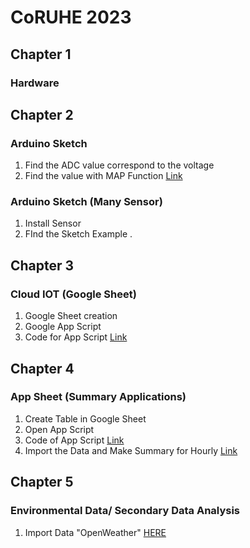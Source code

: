 # CoRUHE 2023

## Chapter 1
### Hardware

## Chapter 2
### Arduino Sketch
1) Find the ADC value correspond to the voltage
2) Find the value with MAP Function [Link](https://raw.githubusercontent.com/ismailsakdo/coruhe23/main/SerialReadAnalog.ino)

### Arduino Sketch (Many Sensor)
1) Install Sensor
2) FInd the Sketch Example []().

## Chapter 3
### Cloud IOT (Google Sheet)
1) Google Sheet creation
2) Google App Script
3) Code for App Script [Link](https://raw.githubusercontent.com/ismailsakdo/coruhe23/main/ThingspeakGoogleSheet.gs)

## Chapter 4
### App Sheet (Summary Applications)
1) Create Table in Google Sheet
2) Open App Script
3) Code of App Script [Link](https://raw.githubusercontent.com/ismailsakdo/coruhe23/main/GoogleSheetAggregateExample.gs)
4) Import the Data and Make Summary for Hourly [Link](https://raw.githubusercontent.com/ismailsakdo/coruhe23/main/importDataSummaryHourly.gs)

## Chapter 5
### Environmental Data/ Secondary Data Analysis
1) Import Data "OpenWeather" [HERE](https://raw.githubusercontent.com/ismailsakdo/coruhe23/main/openweatherImport.gs)
